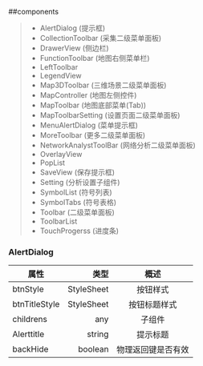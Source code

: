 ##components


> * AlertDialog             (提示框)
> * CollectionToolbar       (采集二级菜单面板)
> * DrawerView              (侧边栏)
> * FunctionToolbar         (地图右侧菜单栏)
> * LeftToolbar
> * LegendView
> * Map3DToolbar            (三维场景二级菜单面板)
> * MapController           (地图左侧控件)
> * MapToolbar              (地图底部菜单(Tab))
> * MapToolbarSetting       (设置页面二级菜单面板)
> * MenuAlertDialog         (菜单提示框)
> * MoreToolbar             (更多二级菜单面板)
> * NetworkAnalystToolBar   (网络分析二级菜单面板)
> * OverlayView
> * PopList
> * SaveView                (保存提示框)
> * Setting                 (分析设置子组件)
> * SymbolList              (符号列表)
> * SymbolTabs              (符号表格)
> * Toolbar                 (二级菜单面板)
> * ToolbarList
> * TouchProgerss           (进度条)




### AlertDialog
| 属性        | 类型   |  概述  |
| --------   | -----:  | :----:  |
| btnStyle                 |   StyleSheet  |   按钮样式         |
| btnTitleStyle            |   StyleSheet  |   按钮标题样式     |
| childrens                |   any     |   子组件              |
| Alerttitle               |   string  |   提示标题             |
| backHide                 |   boolean |   物理返回键是否有效    |
